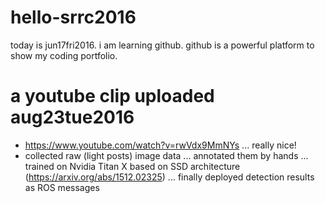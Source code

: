 # hello-srrc2016
today is jun17fri2016. i am learning github. github is a powerful platform to show my coding portfolio. 
# a youtube clip uploaded aug23tue2016
* https://www.youtube.com/watch?v=rwVdx9MmNYs ... really nice! 
* collected raw (light posts) image data ... annotated them by hands ... trained on Nvidia Titan X based on SSD architecture (https://arxiv.org/abs/1512.02325) ... finally deployed detection results as ROS messages
